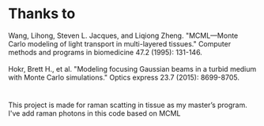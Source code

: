 Thanks to 
===
Wang, Lihong, Steven L. Jacques, and Liqiong Zheng. "MCML—Monte Carlo modeling of light transport in multi-layered tissues." Computer methods and programs in biomedicine 47.2 (1995): 131-146.<br>
<br>Hokr, Brett H., et al. "Modeling focusing Gaussian beams in a turbid medium with Monte Carlo simulations." Optics express 23.7 (2015): 8699-8705.
#
This project is made for raman scatting in tissue as my master’s program. I've add raman photons in this code based on MCML
